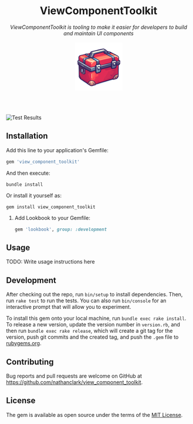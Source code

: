 <h1 align="center">ViewComponentToolkit</h1>
<p align="center">
  <i>ViewComponentToolkit is tooling to make it easier for developers to build and maintain UI components</i>
  <br/><br/>
  <img width="130" alt="ViewComponentToolkit" src="https://github.com/nathanclark/ViewComponentToolkit/blob/599254699da36bb8312428a562a766f3d77c9bb5/logo_150p.gif"/>

  <br/><br/>
  
</p>




![Test Results](https://img.shields.io/endpoint?url=https://gist.githubusercontent.com/nathanclark/ac922546bfc70590e78705eeeaaa0c76/raw/test_results.json)

## Installation

Add this line to your application's Gemfile:

```ruby
gem 'view_component_toolkit'
```

And then execute:

    bundle install

Or install it yourself as:

    gem install view_component_toolkit

1. Add Lookbook to your Gemfile:

   ```ruby
   gem 'lookbook', group: :development

## Usage

TODO: Write usage instructions here

## Development

After checking out the repo, run `bin/setup` to install dependencies. Then, run `rake test` to run the tests. You can also run `bin/console` for an interactive prompt that will allow you to experiment.

To install this gem onto your local machine, run `bundle exec rake install`. To release a new version, update the version number in `version.rb`, and then run `bundle exec rake release`, which will create a git tag for the version, push git commits and the created tag, and push the `.gem` file to [rubygems.org](https://rubygems.org).

## Contributing

Bug reports and pull requests are welcome on GitHub at <https://github.com/nathanclark/view_component_toolkit>.

## License

The gem is available as open source under the terms of the [MIT License](https://opensource.org/licenses/MIT).
